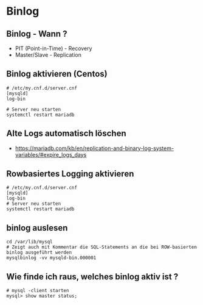# Binlog 

## Binlog - Wann ? 

  * PIT (Point-in-Time) - Recovery
  * Master/Slave - Replication 

## Binlog aktivieren (Centos)

```
# /etc/my.cnf.d/server.cnf 
[mysqld]
log-bin 

# Server neu starten 
systemctl restart mariadb 
```

## Alte Logs automatisch löschen 

  * https://mariadb.com/kb/en/replication-and-binary-log-system-variables/#expire_logs_days


## Rowbasiertes Logging aktivieren

```
# /etc/my.cnf.d/server.cnf 
[mysqld]
log-bin 
# Server neu starten 
systemctl restart mariadb 
```

## binlog auslesen 

```
cd /var/lib/mysql
# Zeigt auch mit Kommentar die SQL-Statements an die bei ROW-basierten binlog ausgeführt werden
mysqlbinlog -vv mysqld-bin.000001
```

## Wie finde ich raus, welches binlog aktiv ist ? 

```
# mysql -client starten
mysql> show master status;
```
